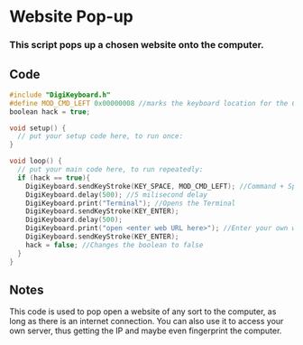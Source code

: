 # Website Pop-up

### This script pops up a chosen website onto the computer.

## Code

```c
#include "DigiKeyboard.h"
#define MOD_CMD_LEFT 0x00000008 //marks the keyboard location for the Command key
boolean hack = true;

void setup() {
  // put your setup code here, to run once:
}

void loop() {
  // put your main code here, to run repeatedly:
  if (hack == true){
    DigiKeyboard.sendKeyStroke(KEY_SPACE, MOD_CMD_LEFT); //Command + Space
    DigiKeyboard.delay(500); //5 milisecond delay
    DigiKeyboard.print("Terminal"); //Opens the Terminal
    DigiKeyboard.sendKeyStroke(KEY_ENTER); 
    DigiKeyboard.delay(500);
    DigiKeyboard.print("open <enter web URL here>"); //Enter your own website here
    DigiKeyboard.sendKeyStroke(KEY_ENTER);
    hack = false; //Changes the boolean to false
  }
}
```

## Notes

This code is used to pop open a website of any sort to the computer, as long as there is an internet connection. You can also use it to access your own server, thus getting the IP and maybe even fingerprint the computer.

